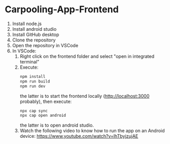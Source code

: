 # Carpooling-App-Frontend

1. Install node.js
2. Install android studio
3. Install GitHub desktop
4. Clone the repository 
5. Open the repository in VSCode 
6. In VSCode:
    1. Right click on the frontend folder and select "open in integrated terminal”
    2. Execute:
        ```bash
        npm install
        npm run build
        npm run dev
        ```
        the latter is to start the frontend locally ([http://localhost:3000](http://localhost:3000/) probably), then execute:
        ```bash
        npx cap sync
        npx cap open android
        ```
        the latter is to open android studio.
    3. Watch the following video to know how to run the app on an Android device: https://www.youtube.com/watch?v=lhTbyjzujAE
